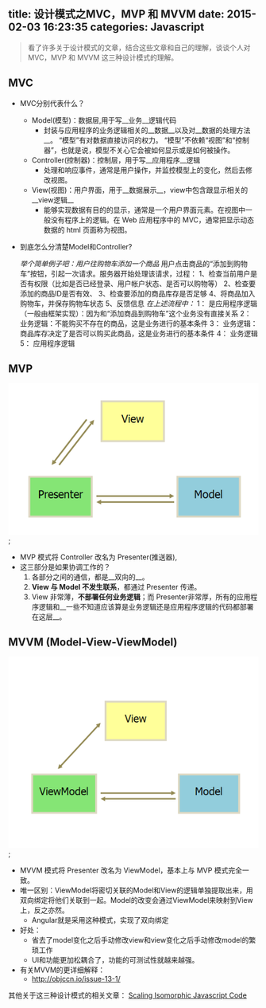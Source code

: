 title: 设计模式之MVC，MVP 和 MVVM
date: 2015-02-03 16:23:35
categories: Javascript
---

> 看了许多关于设计模式的文章，结合这些文章和自己的理解，谈谈个人对 MVC，MVP 和 MVVM 这三种设计模式的理解。

## MVC
* MVC分别代表什么？
  - Model(模型)：数据层,用于写__业务__逻辑代码
    - 封装与应用程序的业务逻辑相关的__数据__以及对__数据的处理方法__。 “模型”有对数据直接访问的权力。 “模型”不依赖“视图”和“控制器”，也就是说，模型不关心它会被如何显示或是如何被操作。
  - Controller(控制器)：控制层，用于写__应用程序__逻辑
    - 处理和响应事件，通常是用户操作，并监控模型上的变化，然后去修改视图。
  - View(视图)：用户界面，用于__数据展示__，view中包含跟显示相关的__view逻辑__
    - 能够实现数据有目的的显示，通常是一个用户界面元素。在视图中一般没有程序上的逻辑。在 Web 应用程序中的 MVC，通常把显示动态数据的 html 页面称为视图。

* 到底怎么分清楚Model和Controller?

  _举个简单例子吧：用户往购物车添加一个商品_
  用户点击商品的“添加到购物车”按钮，引起一次请求。服务器开始处理该请求，过程：
  1、检查当前用户是否有权限（比如是否已经登录、用户帐户状态、是否可以购物等）
  2、检查要添加的商品ID是否有效、
  3、检查要添加的商品库存是否足够
  4、将商品加入购物车，并保存购物车状态
  5、反馈信息
  _在上述流程中：_
  1： 是应用程序逻辑（一般由框架实现）：因为和“添加商品到购物车”这个业务没有直接关系
  2： 业务逻辑：不能购买不存在的商品，这是业务进行的基本条件
  3： 业务逻辑：商品库存决定了是否可以购买此商品，这是业务进行的基本条件
  4： 业务逻辑
  5： 应用程序逻辑

## MVP
![](/imgs/javascript_mvp.png);
* MVP 模式将 Controller 改名为 Presenter(推送器),
* 这三部分是如果协调工作的？
  1. 各部分之间的通信，都是__双向的__。
  2. __View 与 Model 不发生联系__，都通过 Presenter 传递。
  3. View 非常薄，__不部署任何业务逻辑__；而 Presenter非常厚，所有的应用程序逻辑和__一些不知道应该算是业务逻辑还是应用程序逻辑的代码都部署在这层__。

## MVVM (Model-View-ViewModel)
![](/imgs/javascript_mvvm.png);
* MVVM 模式将 Presenter 改名为 ViewModel，基本上与 MVP 模式完全一致。
* 唯一区别：ViewModel将密切关联的Model和View的逻辑单独提取出来，用双向绑定将他们关联到一起。Model的改变会通过ViewModel来映射到View上，反之亦然。
  * Angular就是采用这种模式，实现了双向绑定
* 好处：
  * 省去了model变化之后手动修改view和view变化之后手动修改model的繁琐工作
  * UI和功能更加松耦合了，功能的可测试性就越来越强。
* 有关MVVM的更详细解释：
  - http://objccn.io/issue-13-1/

其他关于这三种设计模式的相关文章：
[Scaling Isomorphic Javascript Code](http://blog.nodejitsu.com/scaling-isomorphic-javascript-code/)



